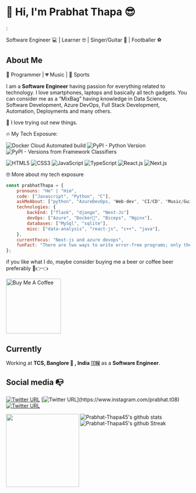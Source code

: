 
# 👋 Hi, I'm Prabhat Thapa 😎 
:

Software Engineer 💻 | Learner 🤓 | Singer/Guitar 🎸 | Footballer ⚽


 
## About Me 

🖤 Programmer | 💔 Music | 🤍 Sports 


I am a **Software Engineer** having passion for everything related to technology.
I love smartphones, laptops and basically all tech gadgets. You can consider me as a “MixBag” having
knowledge in Data Science, Software Development, Azure DevOps, Full Stack Development, Automation, Deployments and many others.


:gem: I love trying out new things. 

:fire: My Tech Exposure: 


![Docker Cloud Automated build](https://img.shields.io/docker/cloud/automated/:user/:repo)
![PyPI - Python Version](https://img.shields.io/pypi/pyversions/numpy?color=fff)
![PyPI - Versions from Framework Classifiers](https://img.shields.io/pypi/frameworkversions/django/django-rest)



![HTML5](https://img.shields.io/badge/-HTML5-%23E44D27?style=flat-square&logo=html5&logoColor=ffffff)
![CSS3](https://img.shields.io/badge/-CSS3-%231572B6?style=flat-square&logo=css3)
![JavaScript](https://img.shields.io/badge/-JavaScript-%23F7DF1C?style=flat-square&logo=javascript&logoColor=000000&labelColor=%23F7DF1C&color=%23FFCE5A)
![TypeScript](https://img.shields.io/badge/-TypeScript-007ACC?style=flat-square&logo=typescript&logoColor=white)
![React.js](https://img.shields.io/badge/-React.js-%23282C34?style=flat-square&logo=react)
![Next.js](https://img.shields.io/badge/-Next.js-%23000000?style=flat-square&logo=nextdotjs)

🤓 More about my tech exposure

```javascript
const prabhatThapa = {
    pronouns: "He" | "Him",
    code: ["Javascript", "Python", "C"],
    askMeAbout: ["python", "AzureDevOps, "Web-dev", "CI/CD", "Music/Guitar", "Football"],
    technologies: {
        backEnd: ["flask", "django", "Next-Js"]
        devOps: ["Azure", "Docker🐳", "Biceps", "Nginx"],
        databases: ["MySql", "sqlite"],
        misc: ["data-analysis", "react-js", "c++", "java"],
    },
    currentFocus: "Next-js and azure devops",
    funFact: "There are two ways to write error-free programs; only the third one works"
};
```

if you like what I do, maybe consider buying me a beer or coffee beer preferably 🥺👉👈

<a href="https://www.buymeacoffee.com/prabhatdevv" target="_blank"><img src="https://cdn.buymeacoffee.com/buttons/v2/default-red.png" alt="Buy Me A Coffee"  width="150" ></a>


## Currently

Working at **TCS, Banglore :dizzy:	, India :india:** as a **Software Engineer**.  



## Social media :mailbox_with_no_mail: 

[![Twitter URL](https://img.shields.io/twitter/url?color=%231DA1F2&label=follow&logo=twitter&logoColor=%231DA1F2&style=flat-square&url=https%3A%2F%2Fwww.reddit.com%2Fuser%2FFatChicken277)](https://twitter.com/PrabhatThapa08)
[![Twitter URL](https://img.shields.io/twitter/url?color=%23fb3958&label=follow&logo=instagram&logoColor=%23fb3958&style=flat-square&url=https%3A%2F%2Fwww.instagram.com%2Falejorc_)](https://www.instagram.com/prabhat.t08)
[![Twitter URL](https://img.shields.io/twitter/url?color=orange&label=follow&logo=facebook&logoColor=red&style=flat-square&url=https://www.reddit.com/user/FatChicken277)](https://www.facebook.com/profile.php?id=100069528476636)



![Prabhat-Thapa45's github stats](https://github-readme-stats.vercel.app/api?username=Prabhat-Thapa45&show_icons=true&theme=radical&card_width=480)
<img height=200 align="left" src="https://github-readme-stats.vercel.app/api/top-langs?username=Prabhat-Thapa45&layout=compact&langs_count=8&card_width=455&theme=radical" />
![Prabhat-Thapa45's github Streak](https://github-readme-streak-stats.herokuapp.com?user=Prabhat-Thapa45&theme=radical&border_radius=4.3&card_width=480)
